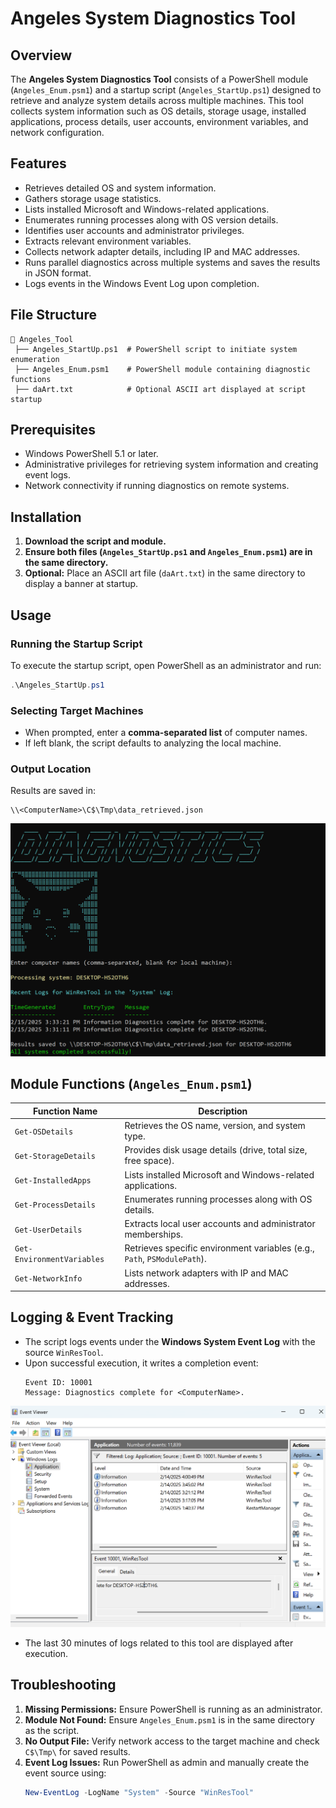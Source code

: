 # Angeles System Diagnostics Tool

## Overview
The **Angeles System Diagnostics Tool** consists of a PowerShell module (`Angeles_Enum.psm1`) and a startup script (`Angeles_StartUp.ps1`) designed to retrieve and analyze system details across multiple machines. This tool collects system information such as OS details, storage usage, installed applications, process details, user accounts, environment variables, and network configuration.

## Features
- Retrieves detailed OS and system information.
- Gathers storage usage statistics.
- Lists installed Microsoft and Windows-related applications.
- Enumerates running processes along with OS version details.
- Identifies user accounts and administrator privileges.
- Extracts relevant environment variables.
- Collects network adapter details, including IP and MAC addresses.
- Runs parallel diagnostics across multiple systems and saves the results in JSON format.
- Logs events in the Windows Event Log upon completion.

## File Structure
```
📁 Angeles_Tool
 ├── Angeles_StartUp.ps1  # PowerShell script to initiate system enumeration
 ├── Angeles_Enum.psm1    # PowerShell module containing diagnostic functions
 ├── daArt.txt            # Optional ASCII art displayed at script startup
```

## Prerequisites
- Windows PowerShell 5.1 or later.
- Administrative privileges for retrieving system information and creating event logs.
- Network connectivity if running diagnostics on remote systems.

## Installation
1. **Download the script and module.**
2. **Ensure both files (`Angeles_StartUp.ps1` and `Angeles_Enum.psm1`) are in the same directory.**
3. **Optional:** Place an ASCII art file (`daArt.txt`) in the same directory to display a banner at startup.

## Usage
### Running the Startup Script
To execute the startup script, open PowerShell as an administrator and run:
```powershell
.\Angeles_StartUp.ps1
```
### Selecting Target Machines
- When prompted, enter a **comma-separated list** of computer names.
- If left blank, the script defaults to analyzing the local machine.

### Output Location
Results are saved in:
```
\\<ComputerName>\C$\Tmp\data_retrieved.json
```
![files](./1jobcomp.png)

## Module Functions (`Angeles_Enum.psm1`)
| Function Name              | Description |
|----------------------------|-------------|
| `Get-OSDetails`           | Retrieves the OS name, version, and system type. |
| `Get-StorageDetails`      | Provides disk usage details (drive, total size, free space). |
| `Get-InstalledApps`       | Lists installed Microsoft and Windows-related applications. |
| `Get-ProcessDetails`      | Enumerates running processes along with OS details. |
| `Get-UserDetails`         | Extracts local user accounts and administrator memberships. |
| `Get-EnvironmentVariables` | Retrieves specific environment variables (e.g., `Path`, `PSModulePath`). |
| `Get-NetworkInfo`         | Lists network adapters with IP and MAC addresses. |

## Logging & Event Tracking
- The script logs events under the **Windows System Event Log** with the source `WinResTool`.
- Upon successful execution, it writes a completion event:
  ```
  Event ID: 10001
  Message: Diagnostics complete for <ComputerName>.
  ```
![files](./2event.png)  

- The last 30 minutes of logs related to this tool are displayed after execution.

## Troubleshooting
1. **Missing Permissions:** Ensure PowerShell is running as an administrator.
2. **Module Not Found:** Ensure `Angeles_Enum.psm1` is in the same directory as the script.
3. **No Output File:** Verify network access to the target machine and check `C$\Tmp\` for saved results.
4. **Event Log Issues:** Run PowerShell as admin and manually create the event source using:
   ```powershell
   New-EventLog -LogName "System" -Source "WinResTool"
   ```
